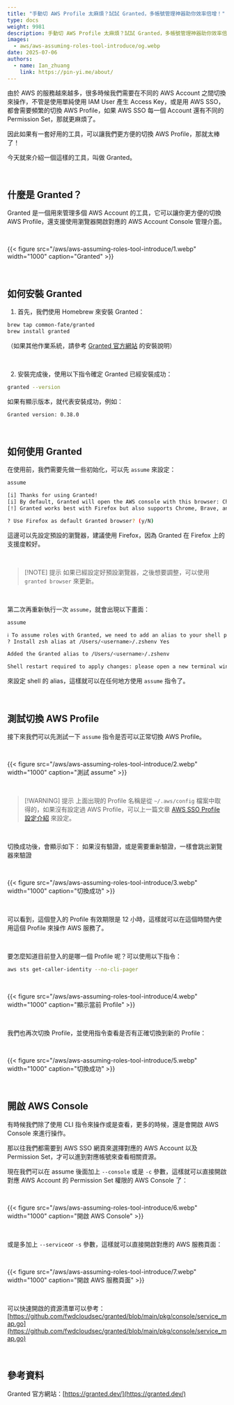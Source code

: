 ```yaml
---
title: "手動切 AWS Profile 太麻煩？試試 Granted，多帳號管理神器助你效率倍增！"
type: docs
weight: 9981
description: 手動切 AWS Profile 太麻煩？試試 Granted，多帳號管理神器助你效率倍增！
images:
  - aws/aws-assuming-roles-tool-introduce/og.webp
date: 2025-07-06
authors:
  - name: Ian_zhuang
    link: https://pin-yi.me/about/
---
```


由於 AWS 的服務越來越多，很多時候我們需要在不同的 AWS Account 之間切換來操作，不管是使用單純使用 IAM User 產生 Access Key，或是用 AWS SSO，都會需要頻繁的切換 AWS Profile，如果 AWS SSO 每一個 Account 還有不同的 Permission Set，那就更麻煩了。

因此如果有一套好用的工具，可以讓我們更方便的切換 AWS Profile，那就太棒了！

今天就來介紹一個這樣的工具，叫做 Granted。

<br>

## 什麼是 Granted？

Granted 是一個用來管理多個 AWS Account 的工具，它可以讓你更方便的切換 AWS Profile，還支援使用瀏覽器開啟對應的 AWS Account Console 管理介面。

<br>

{{< figure src="/aws/aws-assuming-roles-tool-introduce/1.webp" width="1000" caption="Granted" >}}

<br>

## 如何安裝 Granted

1. 首先，我們使用 Homebrew 來安裝 Granted：

```bash
brew tap common-fate/granted
brew install granted
```

（如果其他作業系統，請參考 [Granted 官方網站](https://docs.commonfate.io/granted/getting-started/) 的安裝說明）


<br>

2. 安裝完成後，使用以下指令確定 Granted 已經安裝成功：

```bash
granted --version
```

如果有顯示版本，就代表安裝成功，例如：

```bash
Granted version: 0.38.0
```

<br>

## 如何使用 Granted

在使用前，我們需要先做一些初始化，可以先 `assume` 來設定：

```bash
assume

[i] Thanks for using Granted!
[i] By default, Granted will open the AWS console with this browser: Chrome
[!] Granted works best with Firefox but also supports Chrome, Brave, and Edge (https://docs.commonfate.io/granted/introduction#supported-browsers). You can change this setting later by running 'granted browser set'

? Use Firefox as default Granted browser? (y/N)
```

這邊可以先設定預設的瀏覽器，建議使用 Firefox，因為 Granted 在 Firefox 上的支援度較好。

<br>

> [!NOTE] 提示
>如果已經設定好預設瀏覽器，之後想要調整，可以使用 `granted browser` 來更新。

<br>

第二次再重新執行一次 `assume`，就會出現以下畫面：

```bash
assume

ℹ️ To assume roles with Granted, we need to add an alias to your shell profile (https://docs.commonfate.io/granted/internals/shell-alias).
? Install zsh alias at /Users/<username>/.zshenv Yes

Added the Granted alias to /Users/<username>/.zshenv

Shell restart required to apply changes: please open a new terminal window and re-run your command.
```

來設定 shell 的 alias，這樣就可以在任何地方使用 `assume` 指令了。

<br>

## 測試切換 AWS Profile

接下來我們可以先測試一下 `assume` 指令是否可以正常切換 AWS Profile。

<br>

{{< figure src="/aws/aws-assuming-roles-tool-introduce/2.webp" width="1000" caption="測試 assume" >}}

<br>

> [!WARNING] 提示
>上面出現的 Profile 名稱是從 `~/.aws/config` 檔案中取得的，如果沒有設定過 AWS Profile，可以上一篇文章 [AWS SSO Profile 設定介紹](../aws-sso-profile-introduce) 來設定。

<br>

切換成功後，會顯示如下：
如果沒有驗證，或是需要重新驗證，一樣會跳出瀏覽器來驗證

<br>

{{< figure src="/aws/aws-assuming-roles-tool-introduce/3.webp" width="1000" caption="切換成功" >}}

<br>

可以看到，這個登入的 Profile 有效期限是 12 小時，這樣就可以在這個時間內使用這個 Profile 來操作 AWS 服務了。

<br>

要怎麼知道目前登入的是哪一個 Profile 呢？可以使用以下指令：

```bash
aws sts get-caller-identity --no-cli-pager
```

<br>

{{< figure src="/aws/aws-assuming-roles-tool-introduce/4.webp" width="1000" caption="顯示當前 Profile" >}}

<br>

我們也再次切換 Profile，並使用指令查看是否有正確切換到新的 Profile：

<br>

{{< figure src="/aws/aws-assuming-roles-tool-introduce/5.webp" width="1000" caption="切換成功" >}}

<br>

## 開啟 AWS Console

有時候我們除了使用 CLI 指令來操作或是查看，更多的時候，還是會開啟 AWS Console 來進行操作。

那以往我們都需要到 AWS SSO 網頁來選擇對應的 AWS Account 以及 Permission Set，才可以進到對應帳號來查看相關資源。

現在我們可以在 assume 後面加上 `--console` 或是 `-c` 參數，這樣就可以直接開啟對應 AWS Account 的 Permission Set 權限的 AWS Console 了：

<br>

{{< figure src="/aws/aws-assuming-roles-tool-introduce/6.webp" width="1000" caption="開啟 AWS Console" >}}

<br>

或是多加上 `--service`or `-s` 參數，這樣就可以直接開啟對應的 AWS 服務頁面：

<br>

{{< figure src="/aws/aws-assuming-roles-tool-introduce/7.webp" width="1000" caption="開啟 AWS 服務頁面" >}}

<br>

可以快速開啟的資源清單可以參考：[https://github.com/fwdcloudsec/granted/blob/main/pkg/console/service_map.go](https://github.com/fwdcloudsec/granted/blob/main/pkg/console/service_map.go)


<br>

## 參考資料

Granted 官方網站：[https://granted.dev/](https://granted.dev/)